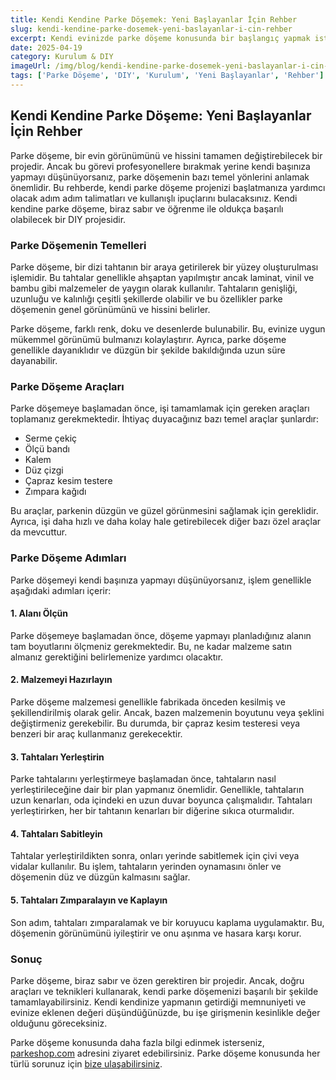 ```yaml
---
title: Kendi Kendine Parke Döşemek: Yeni Başlayanlar İçin Rehber
slug: kendi-kendine-parke-dosemek-yeni-baslayanlar-i-cin-rehber
excerpt: Kendi evinizde parke döşeme konusunda bir başlangıç yapmak istiyorsanız, bu rehber tam size göre. Adım adım talimatları ve kullanışlı ipuçlarıyla, kendi parke döşeme projenizi başlatmanız kolaylaşacak.
date: 2025-04-19
category: Kurulum & DIY
imageUrl: /img/blog/kendi-kendine-parke-dosemek-yeni-baslayanlar-i-cin-rehber.png
tags: ['Parke Döşeme', 'DIY', 'Kurulum', 'Yeni Başlayanlar', 'Rehber']
---
```


<h2> Kendi Kendine Parke Döşeme: Yeni Başlayanlar İçin Rehber </h2>

Parke döşeme, bir evin görünümünü ve hissini tamamen değiştirebilecek bir projedir. Ancak bu görevi profesyonellere bırakmak yerine kendi başınıza yapmayı düşünüyorsanız, parke döşemenin bazı temel yönlerini anlamak önemlidir. Bu rehberde, kendi parke döşeme projenizi başlatmanıza yardımcı olacak adım adım talimatları ve kullanışlı ipuçlarını bulacaksınız. Kendi kendine parke döşeme, biraz sabır ve öğrenme ile oldukça başarılı olabilecek bir DIY projesidir. 

<h3>Parke Döşemenin Temelleri</h3>

<p>Parke döşeme, bir dizi tahtanın bir araya getirilerek bir yüzey oluşturulması işlemidir. Bu tahtalar genellikle ahşaptan yapılmıştır ancak laminat, vinil ve bambu gibi malzemeler de yaygın olarak kullanılır. Tahtaların genişliği, uzunluğu ve kalınlığı çeşitli şekillerde olabilir ve bu özellikler parke döşemenin genel görünümünü ve hissini belirler.</p>

<p>Parke döşeme, farklı renk, doku ve desenlerde bulunabilir. Bu, evinize uygun mükemmel görünümü bulmanızı kolaylaştırır. Ayrıca, parke döşeme genellikle dayanıklıdır ve düzgün bir şekilde bakıldığında uzun süre dayanabilir.</p>

<h3>Parke Döşeme Araçları</h3>

<p>Parke döşemeye başlamadan önce, işi tamamlamak için gereken araçları toplamanız gerekmektedir. İhtiyaç duyacağınız bazı temel araçlar şunlardır:</p>

<ul>
  <li>Serme çekiç</li>
  <li>Ölçü bandı</li>
  <li>Kalem</li>
  <li>Düz çizgi</li>
  <li>Çapraz kesim testere</li>
  <li>Zımpara kağıdı</li>
</ul>

<p>Bu araçlar, parkenin düzgün ve güzel görünmesini sağlamak için gereklidir. Ayrıca, işi daha hızlı ve daha kolay hale getirebilecek diğer bazı özel araçlar da mevcuttur.</p>

<h3>Parke Döşeme Adımları</h3>

<p>Parke döşemeyi kendi başınıza yapmayı düşünüyorsanız, işlem genellikle aşağıdaki adımları içerir:</p>

<h4>1. Alanı Ölçün</h4>

<p>Parke döşemeye başlamadan önce, döşeme yapmayı planladığınız alanın tam boyutlarını ölçmeniz gerekmektedir. Bu, ne kadar malzeme satın almanız gerektiğini belirlemenize yardımcı olacaktır.</p>

<h4>2. Malzemeyi Hazırlayın</h4>

<p>Parke döşeme malzemesi genellikle fabrikada önceden kesilmiş ve şekillendirilmiş olarak gelir. Ancak, bazen malzemenin boyutunu veya şeklini değiştirmeniz gerekebilir. Bu durumda, bir çapraz kesim testeresi veya benzeri bir araç kullanmanız gerekecektir.</p>

<h4>3. Tahtaları Yerleştirin</h4>

<p>Parke tahtalarını yerleştirmeye başlamadan önce, tahtaların nasıl yerleştirileceğine dair bir plan yapmanız önemlidir. Genellikle, tahtaların uzun kenarları, oda içindeki en uzun duvar boyunca çalışmalıdır. Tahtaları yerleştirirken, her bir tahtanın kenarları bir diğerine sıkıca oturmalıdır.</p>

<h4>4. Tahtaları Sabitleyin</h4>

<p>Tahtalar yerleştirildikten sonra, onları yerinde sabitlemek için çivi veya vidalar kullanılır. Bu işlem, tahtaların yerinden oynamasını önler ve döşemenin düz ve düzgün kalmasını sağlar.</p>

<h4>5. Tahtaları Zımparalayın ve Kaplayın</h4>

<p>Son adım, tahtaları zımparalamak ve bir koruyucu kaplama uygulamaktır. Bu, döşemenin görünümünü iyileştirir ve onu aşınma ve hasara karşı korur.</p>

<h3>Sonuç</h3>

<p>Parke döşeme, biraz sabır ve özen gerektiren bir projedir. Ancak, doğru araçları ve teknikleri kullanarak, kendi parke döşemenizi başarılı bir şekilde tamamlayabilirsiniz. Kendi kendinize yapmanın getirdiği memnuniyeti ve evinize eklenen değeri düşündüğünüzde, bu işe girişmenin kesinlikle değer olduğunu göreceksiniz.</p>

<p>Parke döşeme konusunda daha fazla bilgi edinmek isterseniz, <a href="https://parkeshop.com">parkeshop.com</a> adresini ziyaret edebilirsiniz. Parke döşeme konusunda her türlü sorunuz için <a href="https://parkeshop.com/contact">bize ulaşabilirsiniz</a>.</p>